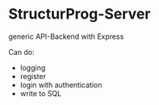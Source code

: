 # StructurProg-Server

generic API-Backend with Express

Can do:
 - logging
 - register
 - login with authentication
 - write to SQL
